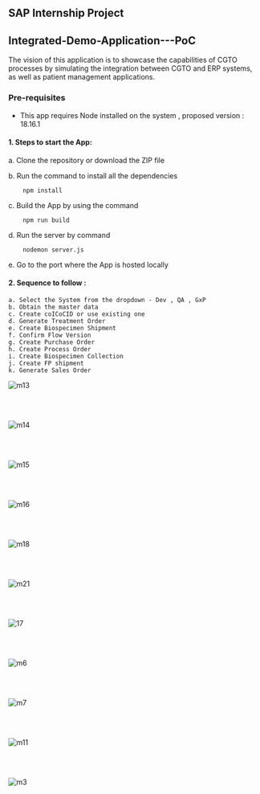 ## SAP Internship Project

## Integrated-Demo-Application---PoC
The vision of this application is to showcase the capabilities of CGTO processes by simulating the integration between CGTO and ERP systems, as well as patient management applications.

### Pre-requisites

-   This app requires Node installed on the system , proposed version : 18.16.1
  
#### 1. Steps to start the App:

   a. Clone the repository or download the ZIP file


   b. Run the command to install all the dependencies
   
```
    npm install
```

   c. Build the App by using the command
   
```
    npm run build
```

   d. Run the server by command
   
```
    nodemon server.js
```

  e. Go to the port where the App is hosted locally


  #### 2. Sequence to follow :

    a. Select the System from the dropdown - Dev , QA , GxP
    b. Obtain the master data
    c. Create coICoCID or use existing one
    d. Generate Treatment Order
    e. Create Biospecimen Shipment
    f. Confirm Flow Version
    g. Create Purchase Order
    h. Create Process Order
    i. Create Biospecimen Collection
    j. Create FP shipment
    k. Generate Sales Order

![m13](https://github.com/Jafrin-khan/Monitor-Process-Flow-/assets/82137973/5cf16da9-542c-4ee7-9258-8ef0cc3eaa95)

<br /><br />

![m14](https://github.com/Jafrin-khan/Monitor-Process-Flow-/assets/82137973/3ef0b5fa-09ed-4f56-836f-2607af96529d)

<br /><br />

![m15](https://github.com/Jafrin-khan/Monitor-Process-Flow-/assets/82137973/9cae7113-d2f5-4c27-8695-d97dead62a7b)

<br /><br />

![m16](https://github.com/Jafrin-khan/Monitor-Process-Flow-/assets/82137973/f86081f7-c3a8-4bb9-922c-b7ade32872e1)

<br /><br />

![m18](https://github.com/Jafrin-khan/Monitor-Process-Flow-/assets/82137973/2dad103a-7754-4e17-9421-d1ee6874bc29)

<br /><br />

![m21](https://github.com/Jafrin-khan/Monitor-Process-Flow-/assets/82137973/aaae0bb2-a5f6-4753-85d7-769d921cee53)

<br /><br />

 ![17](https://github.com/Jafrin-khan/Monitor-Process-Flow-/assets/82137973/40f4fb8e-1c95-40ab-a659-1c201c9ed83d)
 
 <br /><br />
   
 ![m6](https://github.com/Jafrin-khan/Monitor-Process-Flow-/assets/82137973/d3094d1b-7a82-4dea-82e3-5975d46a372b)
   
  <br /><br />
   
 ![m7](https://github.com/Jafrin-khan/Monitor-Process-Flow-/assets/82137973/d2920338-c405-49d0-aefc-e6f95b1dc33c)
 
<br /><br />
   
![m11](https://github.com/Jafrin-khan/Monitor-Process-Flow-/assets/82137973/b82663fe-b3c3-4a01-a02c-a399edb75514)

<br /><br />

![m3](https://github.com/Jafrin-khan/Monitor-Process-Flow-/assets/82137973/7dc55220-507f-45f1-91cc-1bcb9bad8606)
